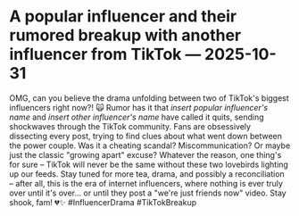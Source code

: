 # A popular influencer and their rumored breakup with another influencer from TikTok — 2025-10-31

OMG, can you believe the drama unfolding between two of TikTok's biggest influencers right now?! 🙀 Rumor has it that *insert popular influencer's name* and *insert other influencer's name* have called it quits, sending shockwaves through the TikTok community. Fans are obsessively dissecting every post, trying to find clues about what went down between the power couple. Was it a cheating scandal? Miscommunication? Or maybe just the classic "growing apart" excuse? Whatever the reason, one thing's for sure – TikTok will never be the same without these two lovebirds lighting up our feeds. Stay tuned for more tea, drama, and possibly a reconciliation – after all, this is the era of internet influencers, where nothing is ever truly over until it's over... or until they post a "we're just friends now" video. Stay shook, fam! 💔✨ #InfluencerDrama #TikTokBreakup
